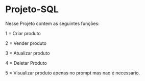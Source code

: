 # Projeto-SQL
Nesse Projeto contem as seguintes funções:

1 = Criar produto 

2 = Vender produto 

3 = Atualizar produto 

4 = Deletar Produto 

5 = Visualizar produto apenas no prompt mas nao é necessario.
